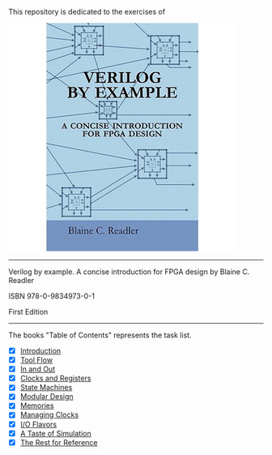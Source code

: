 This repository is dedicated to the exercises of

![book_cover](book_cover.jpeg)

---

Verilog by example. A concise introduction for FPGA design by Blaine C. Readler

ISBN 978-0-9834973-0-1

First Edition

---

The books "Table of Contents" represents the task list.

- [x] [Introduction](Summary.md)
- [x] [Tool Flow](Summary.md)
- [x] [In and Out](Summary.md)
- [x] [Clocks and Registers](Summary.md)
- [x] [State Machines](Summary.md)
- [x] [Modular Design](Summary.md)
- [x] [Memories](Summary.md)
- [x] [Managing Clocks](Summary.md)
- [x] [I/O Flavors](Summary.md)
- [x] [A Taste of Simulation](Summary.md)
- [x] [The Rest for Reference](Summary.md)
